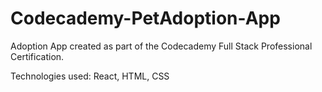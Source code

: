 # Codecademy-PetAdoption-App

Adoption App created as part of the Codecademy Full Stack Professional Certification.

Technologies used: React, HTML, CSS

